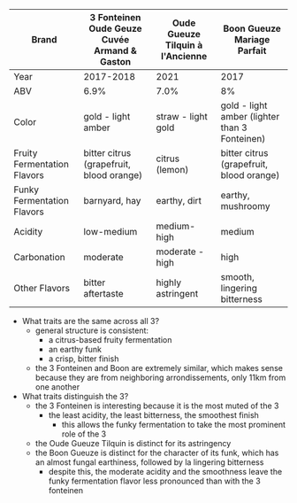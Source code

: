 Brand | 3 Fonteinen Oude Geuze Cuvée Armand & Gaston | Oude Gueuze Tilquin à l'Ancienne | Boon Gueuze Mariage Parfait 
--|--|--|--
Year | 2017-2018 | 2021 | 2017
ABV | 6.9% | 7.0% | 8%
Color |gold - light amber | straw - light gold | gold - light amber (lighter than 3 Fonteinen)
Fruity Fermentation Flavors | bitter citrus (grapefruit, blood orange) | citrus (lemon) | bitter citrus (grapefruit, blood orange)
Funky Fermentation Flavors | barnyard, hay | earthy, dirt | earthy, mushroomy
Acidity | low-medium | medium-high | medium
Carbonation | moderate | moderate - high| high
Other Flavors | bitter aftertaste | highly astringent| smooth, lingering bitterness

* What traits are the same across all 3?
	* general structure is consistent:
		* a citrus-based fruity fermentation
		* an earthy funk
		* a crisp, bitter finish
	* the 3 Fonteinen and Boon are extremely similar, which makes sense because they are from neighboring arrondissements, only 11km from one another
* What traits distinguish the 3?
	* the 3 Fonteinen is interesting because it is the most muted of the 3
		* the least acidity, the least bitterness, the smoothest finish
			* this allows the funky fermentation to take the most prominent role of the 3
	* the Oude Gueuze Tilquin is distinct for its astringency
	* the Boon Gueuze is distinct for the character of its funk, which has an almost fungal earthiness, followed by la lingering bitterness
		* despite this, the moderate acidity and the smoothness leave the funky fermentation flavor less pronounced than with the 3 fonteinen